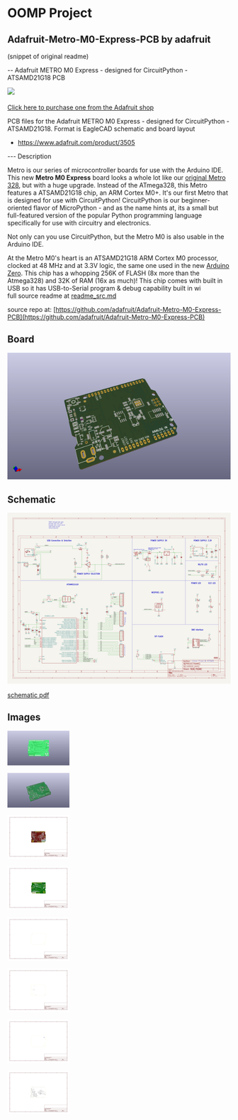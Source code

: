 # OOMP Project  
## Adafruit-Metro-M0-Express-PCB  by adafruit  
  
(snippet of original readme)  
  
-- Adafruit METRO M0 Express - designed for CircuitPython - ATSAMD21G18 PCB  
  
<a href="http://www.adafruit.com/products/3505"><img src="assets/3505.jpg?raw=true" width="500px"><br/>  
Click here to purchase one from the Adafruit shop</a>  
  
PCB files for the Adafruit METRO M0 Express - designed for CircuitPython - ATSAMD21G18. Format is EagleCAD schematic and board layout  
* https://www.adafruit.com/product/3505  
  
--- Description  
  
Metro is our series of microcontroller boards for use with the Arduino IDE. This new **Metro M0 Express** board looks a whole lot like our [original Metro 328](https://www.adafruit.com/product/2488), but with a huge upgrade. Instead of the ATmega328, this Metro features a ATSAMD21G18 chip, an ARM Cortex M0+. It's our first Metro that is designed for use with CircuitPython! CircuitPython is our beginner-oriented flavor of MicroPython - and as the name hints at, its a small but full-featured version of the popular Python programming language specifically for use with circuitry and electronics.  
  
Not only can you use CircuitPython, but the Metro M0 is also usable in the Arduino IDE.  
  
At the Metro M0's heart is an ATSAMD21G18 ARM Cortex M0 processor, clocked at 48 MHz and at 3.3V logic, the same one used in the new [Arduino Zero](https://www.adafruit.com/products/2843). This chip has a whopping 256K of FLASH (8x more than the Atmega328) and 32K of RAM (16x as much)! This chip comes with built in USB so it has USB-to-Serial program & debug capability built in wi  
  full source readme at [readme_src.md](readme_src.md)  
  
source repo at: [https://github.com/adafruit/Adafruit-Metro-M0-Express-PCB](https://github.com/adafruit/Adafruit-Metro-M0-Express-PCB)  
## Board  
  
[![working_3d.png](working_3d_600.png)](working_3d.png)  
## Schematic  
  
[![working_schematic.png](working_schematic_600.png)](working_schematic.png)  
  
[schematic pdf](working_schematic.pdf)  
## Images  
  
[![working_3D_bottom.png](working_3D_bottom_140.png)](working_3D_bottom.png)  
  
[![working_3D_top.png](working_3D_top_140.png)](working_3D_top.png)  
  
[![working_assembly_page_01.png](working_assembly_page_01_140.png)](working_assembly_page_01.png)  
  
[![working_assembly_page_02.png](working_assembly_page_02_140.png)](working_assembly_page_02.png)  
  
[![working_assembly_page_03.png](working_assembly_page_03_140.png)](working_assembly_page_03.png)  
  
[![working_assembly_page_04.png](working_assembly_page_04_140.png)](working_assembly_page_04.png)  
  
[![working_assembly_page_05.png](working_assembly_page_05_140.png)](working_assembly_page_05.png)  
  
[![working_assembly_page_06.png](working_assembly_page_06_140.png)](working_assembly_page_06.png)  
